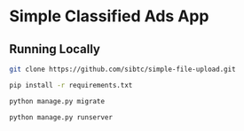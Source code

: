 # Simple Classified Ads App

## Running Locally

```bash
git clone https://github.com/sibtc/simple-file-upload.git
```

```bash
pip install -r requirements.txt
```

```bash
python manage.py migrate
```

```bash
python manage.py runserver
```
